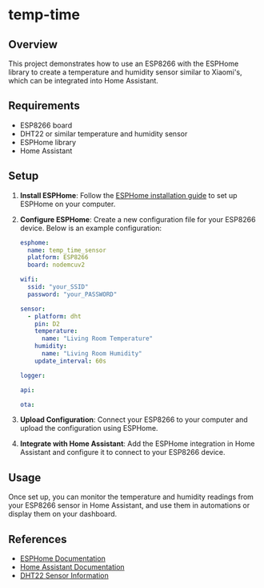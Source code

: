 # temp-time
## Overview

This project demonstrates how to use an ESP8266 with the ESPHome library to create a temperature and humidity sensor similar to Xiaomi's, which can be integrated into Home Assistant.

## Requirements

- ESP8266 board
- DHT22 or similar temperature and humidity sensor
- ESPHome library
- Home Assistant

## Setup

1. **Install ESPHome**: Follow the [ESPHome installation guide](https://esphome.io/guides/installing_esphome.html) to set up ESPHome on your computer.
2. **Configure ESPHome**: Create a new configuration file for your ESP8266 device. Below is an example configuration:

    ```yaml
    esphome:
      name: temp_time_sensor
      platform: ESP8266
      board: nodemcuv2

    wifi:
      ssid: "your_SSID"
      password: "your_PASSWORD"

    sensor:
      - platform: dht
        pin: D2
        temperature:
          name: "Living Room Temperature"
        humidity:
          name: "Living Room Humidity"
        update_interval: 60s

    logger:

    api:

    ota:
    ```

3. **Upload Configuration**: Connect your ESP8266 to your computer and upload the configuration using ESPHome.

4. **Integrate with Home Assistant**: Add the ESPHome integration in Home Assistant and configure it to connect to your ESP8266 device.

## Usage

Once set up, you can monitor the temperature and humidity readings from your ESP8266 sensor in Home Assistant, and use them in automations or display them on your dashboard.

## References

- [ESPHome Documentation](https://esphome.io/)
- [Home Assistant Documentation](https://www.home-assistant.io/docs/)
- [DHT22 Sensor Information](https://learn.adafruit.com/dht)

